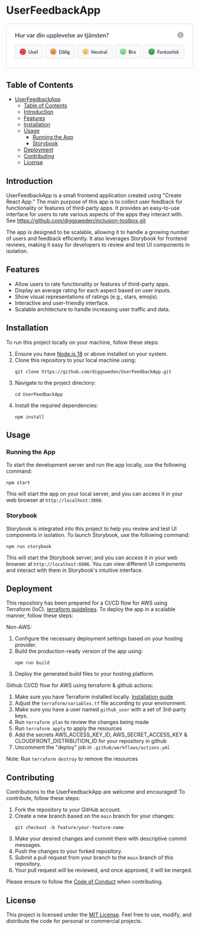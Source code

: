 # UserFeedbackApp

![User Feedback App](./user_feedback_preview.png)

## Table of Contents
- [UserFeedbackApp](#userfeedbackapp)
	- [Table of Contents](#table-of-contents)
	- [Introduction](#introduction)
	- [Features](#features)
	- [Installation](#installation)
	- [Usage](#usage)
		- [Running the App](#running-the-app)
		- [Storybook](#storybook)
	- [Deployment](#deployment)
	- [Contributing](#contributing)
	- [License](#license)

## Introduction

UserFeedbackApp is a small frontend application created using "Create React App." The main purpose of this app is to collect user feedback for functionality or features of third-party apps. It provides an easy-to-use interface for users to rate various aspects of the apps they interact with. See https://github.com/diggsweden/inclusion-toolbox.git

The app is designed to be scalable, allowing it to handle a growing number of users and feedback efficiently. It also leverages Storybook for frontend reviews, making it easy for developers to review and test UI components in isolation.

## Features

- Allow users to rate functionality or features of third-party apps.
- Display an average rating for each aspect based on user inputs.
- Show visual representations of ratings (e.g., stars, emojis).
- Interactive and user-friendly interface.
- Scalable architecture to handle increasing user traffic and data.

## Installation

To run this project locally on your machine, follow these steps:

1. Ensure you have [Node.js 18](https://nodejs.org) or above installed on your system.
2. Clone this repository to your local machine using:
   ```
   git clone https://github.com/diggsweden/UserFeedbackApp.git
   ```
3. Navigate to the project directory:
   ```
   cd UserFeedbackApp
   ```
4. Install the required dependencies:
   ```
   npm install
   ```

## Usage

### Running the App

To start the development server and run the app locally, use the following command:

```
npm start
```

This will start the app on your local server, and you can access it in your web browser at `http://localhost:3000`.

### Storybook

Storybook is integrated into this project to help you review and test UI components in isolation. To launch Storybook, use the following command:

```
npm run storybook
```

This will start the Storybook server, and you can access it in your web browser at `http://localhost:6006`. You can view different UI components and interact with them in Storybook's intuitive interface.

## Deployment

This repository has been prepared for a CI/CD flow for AWS using Terraform (IoC). [terraform guidelines](https://developer.hashicorp.com/terraform/tutorials).
To deploy the app in a scalable manner, follow these steps:

Non-AWS:
1. Configure the necessary deployment settings based on your hosting provider.
2. Build the production-ready version of the app using:
   ```
   npm run build
   ```
3. Deploy the generated build files to your hosting platform.

Github CI/CD flow for AWS using terraform & github actions:
1. Make sure you have Terraform installed locally. [Installation guide](https://developer.hashicorp.com/terraform/tutorials/aws-get-started/install-cli)
2. Adjust the `terraform/variables.tf` file according to your environment.
3. Make sure you have a user named `github_user` with a set of 3rd-party keys.
4. Run `terraform plan` to review the changes being made
5. Run `terraform apply` to apply the resources
6. Add the secrets AWS_ACCESS_KEY_ID, AWS_SECRET_ACCESS_KEY & CLOUDFRONT_DISTRIBUTION_ID for your repository in github
7. Uncomment the "deploy" job in `.github/workflows/actions.yml`

Note: Run `terraform destroy` to remove the resources

## Contributing

Contributions to the UserFeedbackApp are welcome and encouraged! To contribute, follow these steps:

1. Fork the repository to your GitHub account.
2. Create a new branch based on the `main` branch for your changes:
   ```
   git checkout -b feature/your-feature-name
   ```
3. Make your desired changes and commit them with descriptive commit messages.
4. Push the changes to your forked repository.
5. Submit a pull request from your branch to the `main` branch of this repository.
6. Your pull request will be reviewed, and once approved, it will be merged.

Please ensure to follow the [Code of Conduct](CODE_OF_CONDUCT.md) when contributing.

## License

This project is licensed under the [MIT License](LICENSE). Feel free to use, modify, and distribute the code for personal or commercial projects.
